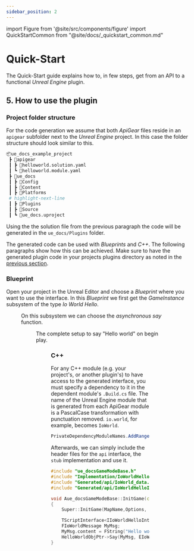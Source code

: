 ```yaml
---
sidebar_position: 2
---
```

import Figure from '@site/src/components/figure'
import QuickStartCommon from "@site/docs/_quickstart_common.md"

# Quick-Start

The Quick-Start guide explains how to, in few steps, get from an API to a functional *Unreal Engine* plugin.

<QuickStartCommon />

## 5. How to use the plugin

### Project folder structure

For the code generation we assume that both *ApiGear* files reside in an `apigear` subfolder next to the *Unreal Engine* project.
In this case the folder structure should look similar to this.
```bash
📦ue_docs_example_project
 ┣ 📂apigear
 ┃ ┣ 📜helloworld.solution.yaml
 ┃ ┗ 📜helloworld.module.yaml
 ┣ 📂ue_docs
 ┃ ┣ 📂Config
 ┃ ┣ 📂Content
 ┃ ┣ 📂Platforms
 # highlight-next-line
 ┃ ┣ 📂Plugins
 ┃ ┣ 📂Source
 ┃ ┗ 📜ue_docs.uproject
```
Using the the solution file from the previous paragraph the code will be generated in the `ue_docs/Plugins` folder.

The generated code can be used with *Blueprints* and *C++*. The following paragraphs show how this can be achieved.
Make sure to have the generated plugin code in your projects plugins directory as noted in the [previous section](#4-generate-code).

### Blueprint

Open your project in the Unreal Editor and choose a *Blueprint* where you want to use the interface.
In this *Blueprint* we first get the *GameInstance* subsystem of the type *Io World Hello*.
<Figure caption="Get subsystem in blueprint" src="/img/quick-start/quick-start-blueprint-get-subsystem.png" />

On this subsystem we can choose the *asynchronous say* function.
<Figure caption="Choose method on interface in blueprint" src="/img/quick-start/quick-start-blueprint-choose-method.png" />

The complete setup to say "Hello world" on begin play.
<Figure caption="Hello interface example in blueprint" src="/img/quick-start/quick-start-blueprint-complete.png" />

### C++ 

For any C++ module (e.g. your project's, or another plugin's) to have access to the generated interface, you must specify a dependency to it in the dependent module's `.Build.cs` file.  The name of the Unreal Engine module that is generated from each ApiGear module is a PascalCase transformation with punctuation removed.  `io.world`, for example, becomes `IoWorld`.

```cs showLineNumbers title="ue_docs.Build.cs"
PrivateDependencyModuleNames.AddRange(new string[] { "IoWorld" });
```

Afterwards, we can simply include the header files for the `api` interface, the `stub` implementation and use it.

```cpp showLineNumbers title="ue_docsGameModeBase.cpp"
#include "ue_docsGameModeBase.h"
#include "Implementation/IoWorldHello.h"
#include "Generated/api/IoWorld_data.h"
#include "Generated/api/IoWorldHelloInterface.h"

void Aue_docsGameModeBase::InitGame(const FString& MapName, const FString& Options, FString& ErrorMessage)
{
	Super::InitGame(MapName,Options, ErrorMessage);

	TScriptInterface<IIoWorldHelloInterface> HelloWorldObjPtr = GetGameInstance()->GetSubsystem<UIoWorldHello>();
	FIoWorldMessage MyMsg;
	MyMsg.content = FString("Hello world");
	HelloWorldObjPtr->Say(MyMsg, EIoWorldWhen::IWW_NOW);
}
```
